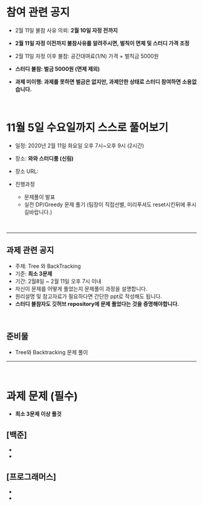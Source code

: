 # 참여 관련 공지
- 2월 11일 불참 사유 의뢰: **2월 10일 자정 전까지**
- **2월 11일 자정 이전까지 불참사유를 알려주시면, 벌칙이 면제 및 스터디 가격 조정**
- 2월 11일 자정 이후 불참: 공간대여료(1/N) 가격 + 벌칙금 5000원

- **스터디 불참: 벌금 5000원 (면제 제외)**
- **과제 미이행: 과제를 못하면 벌금은 없지만, 과제안한 상태로 스터디 참여하면 소용없습니다.**

<br>

# 11월 5일 수요일까지 스스로 풀어보기
- 일정: 2020년 2월 11일 화요일 오후 7시~오후 9시 (2시간)
- 장소: **와와 스터디룸 (신림)**
- 장소 URL: 

- 진행과정
  - 문제풀이 발표
  - 실전 DP/Greedy 문제 풀기 (팀장이 직접선별, 미리푸셔도 reset시킨뒤에 푸시길바랍니다.)
<br>

<hr>

## 과제 관련 공지
- 주제: Tree 와 BackTracking
- 기준: **최소 3문제**
- 기간: 2월8일 ~ 2월 11일 오후 7시 이내
- 자신이 문제를 어떻게 풀었는지 문제풀이 과정을 설명합니다.
- 원리설명 및 참고자료가 필요하다면 간단한 ppt로 작성해도 됩니다.
- **스터디 불참자도 깃허브 repository에 문제 풀었다는 것을 증명해야합니다.**

<br>

## 준비물
- Tree와 Backtracking 문제 풀이

<hr>
<br>

# 과제 문제 (필수)
- **최소 3문제 이상 풀것**

[백준]
-
-
-

[프로그래머스]
-
-
-

<BR>
